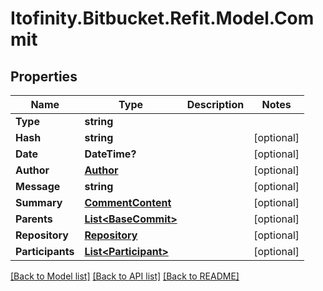 # Itofinity.Bitbucket.Refit.Model.Commit
## Properties

Name | Type | Description | Notes
------------ | ------------- | ------------- | -------------
**Type** | **string** |  | 
**Hash** | **string** |  | [optional] 
**Date** | **DateTime?** |  | [optional] 
**Author** | [**Author**](Author.md) |  | [optional] 
**Message** | **string** |  | [optional] 
**Summary** | [**CommentContent**](CommentContent.md) |  | [optional] 
**Parents** | [**List&lt;BaseCommit&gt;**](BaseCommit.md) |  | [optional] 
**Repository** | [**Repository**](Repository.md) |  | [optional] 
**Participants** | [**List&lt;Participant&gt;**](Participant.md) |  | [optional] 

[[Back to Model list]](../README.md#documentation-for-models) [[Back to API list]](../README.md#documentation-for-api-endpoints) [[Back to README]](../README.md)

